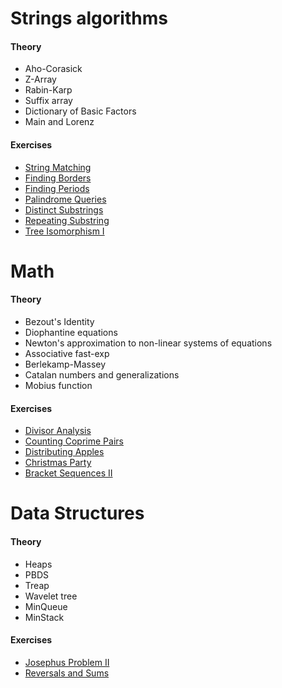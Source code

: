 # Strings algorithms

#### Theory

- Aho-Corasick
- Z-Array
- Rabin-Karp
- Suffix array
- Dictionary of Basic Factors
- Main and Lorenz

#### Exercises

- [String Matching](https://cses.fi/problemset/task/1753)
- [Finding Borders](https://cses.fi/problemset/task/1732)
- [Finding Periods](https://cses.fi/problemset/task/1733)
- [Palindrome Queries](https://cses.fi/problemset/task/2420)
- [Distinct Substrings](https://cses.fi/problemset/task/2105)
- [Repeating Substring](https://cses.fi/problemset/task/2106)
- [Tree Isomorphism I](https://cses.fi/problemset/task/1700)


# Math

#### Theory

- Bezout's Identity
- Diophantine equations
- Newton's approximation to non-linear systems of equations
- Associative fast-exp
- Berlekamp-Massey
- Catalan numbers and generalizations
- Mobius function

#### Exercises

- [Divisor Analysis](https://cses.fi/problemset/task/2182)
- [Counting Coprime Pairs](https://cses.fi/problemset/task/2417)
- [Distributing Apples](https://cses.fi/problemset/task/1716)
- [Christmas Party](https://cses.fi/problemset/task/1717)
- [Bracket Sequences II](https://cses.fi/problemset/task/2187)

# Data Structures

#### Theory

- Heaps
- PBDS
- Treap
- Wavelet tree
- MinQueue
- MinStack

#### Exercises

- [Josephus Problem II](https://cses.fi/problemset/task/2163)
- [Reversals and Sums](https://cses.fi/problemset/task/2074)
